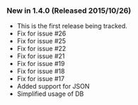 ### New in 1.4.0 (Released 2015/10/26)
* This is the first release being tracked.
* Fix for issue #26
* Fix for issue #25
* Fix for issue #22
* Fix for issue #21
* Fix for issue #19
* Fix for issue #18
* Fix for issue #17
* Added support for JSON
* Simplified usage of DB